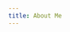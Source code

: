 ```yaml
---
title: About Me
---
```

<template>
  <h1 class="beginning"> This is Andrew </h1>

  Currently, I worked for KKStream as an engineer.
  
  I was born on June 19, 1997 in Ilan, graduated from NTUB.
  
  I'll try to Write some notes about learning Swift, iOS and the other technology, feel free to give your comments, Your comments and suggestions are welcome!

  At your convenience, there is [Andrew Blog GitHub](https://github.com/andrewwuuw/Andrew-Blog), send the [Issues](https://github.com/andrewwuuw/Andrew-Blog/issues) to discuss together.

  <div class="start">
    <router-link to="/tw/">GO</router-link>
  </div>
</template>

<style lang="stylus" scoped>
.start
  margin 50px 0
  > a
    text-decoration none
    font-size 1.2rem
    border 1px solid
    padding 0.8rem 1.6rem
    border-radius 10px
    transition 0.1s ease
    box-sizing border-box
  @media (max-width: $MQMobile)
    display flex
    justify-content center
p
  font-size 20px
@media (max-width: $MQMobile)
  .beginning
    margin-top 0 !important
    text-align center
</style>